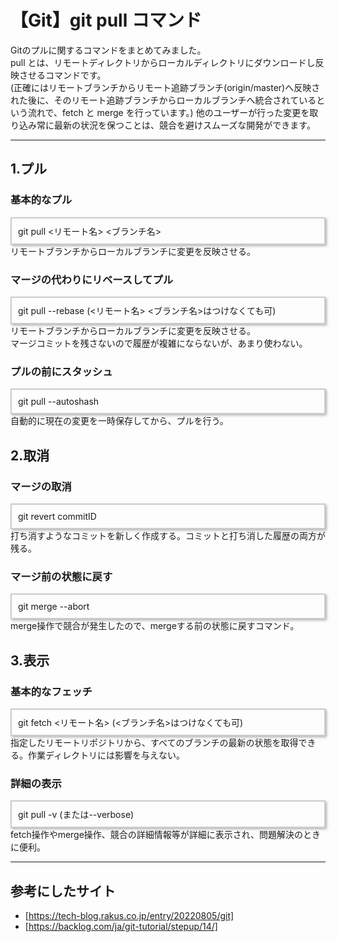 # 【Git】git pull コマンド

Gitのプルに関するコマンドをまとめてみました。<br>
pull とは、リモートディレクトリからローカルディレクトリにダウンロードし反映させるコマンドです。<br>(正確にはリモートブランチからリモート追跡ブランチ(origin/master)へ反映された後に、そのリモート追跡ブランチからローカルブランチへ統合されているという流れで、fetch と merge を行っています。)
他のユーザーが行った変更を取り込み常に最新の状況を保つことは、競合を避けスムーズな開発ができます。

---

## 1.プル

### 基本的なプル

<div style="border: 2px solid #ccc; padding: 10px; box-shadow: 2px 2px 4px rgba(0,0,0,0.3);">
git pull <リモート名> <ブランチ名>
</div>
リモートブランチからローカルブランチに変更を反映させる。

### マージの代わりにリベースしてプル

<div style="border: 2px solid #ccc; padding: 10px; box-shadow: 2px 2px 4px rgba(0,0,0,0.3);">
git pull --rebase (<リモート名> <ブランチ名>はつけなくても可)
</div>
リモートブランチからローカルブランチに変更を反映させる。<br>
マージコミットを残さないので履歴が複雑にならないが、あまり使わない。

### プルの前にスタッシュ

<div style="border: 2px solid #ccc; padding: 10px; box-shadow: 2px 2px 4px rgba(0,0,0,0.3);">
git pull --autoshash
</div>
自動的に現在の変更を一時保存してから、プルを行う。

## 2.取消

### マージの取消

<div style="border: 2px solid #ccc; padding: 10px; box-shadow: 2px 2px 4px rgba(0,0,0,0.3);">
git revert commitID
</div>
打ち消すようなコミットを新しく作成する。コミットと打ち消した履歴の両方が残る。

### マージ前の状態に戻す

<div style="border: 2px solid #ccc; padding: 10px; box-shadow: 2px 2px 4px rgba(0,0,0,0.3);">
git merge --abort
</div>
merge操作で競合が発生したので、mergeする前の状態に戻すコマンド。

## 3.表示

### 基本的なフェッチ

<div style="border: 2px solid #ccc; padding: 10px; box-shadow: 2px 2px 4px rgba(0,0,0,0.3);">
git fetch <リモート名> (<ブランチ名>はつけなくても可)
</div>
指定したリモートリポジトリから、すべてのブランチの最新の状態を取得できる。作業ディレクトリには影響を与えない。

### 詳細の表示

<div style="border: 2px solid #ccc; padding: 10px; box-shadow: 2px 2px 4px rgba(0,0,0,0.3);">
git pull -v (または--verbose)
</div>
fetch操作やmerge操作、競合の詳細情報等が詳細に表示され、問題解決のときに便利。

---

## 参考にしたサイト

- [https://tech-blog.rakus.co.jp/entry/20220805/git]
- [https://backlog.com/ja/git-tutorial/stepup/14/]
